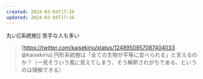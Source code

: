 ```yaml
---
created: 2024-03-04T17:16
updated: 2024-03-04T17:16
---
```


丸い[[系統樹]]
苦手な人も多い

> [https://twitter.com/kaisekiriu/status/1248950957087404033 @kaisekiriu]
> 円形系統樹は「全ての生物が平等に並べられる」と言えるのか？（一見そういう風に見えてしまう、そう解釈されがちである、というのは理解できる）


